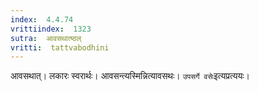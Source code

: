 ```yaml
---
index:  4.4.74
vrittiindex:  1323
sutra:  आवसथात्ष्ठल्
vritti:  tattvabodhini 
---
```


आवसथात्। लकारः स्वरार्थः। आवसन्त्यस्मिन्नित्यावसथः। `उपसर्गे वसेः`इत्यप्रत्ययः। 

